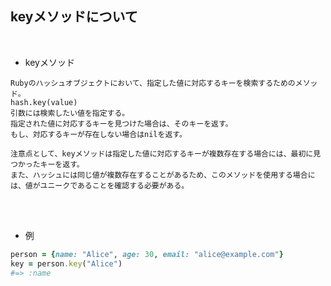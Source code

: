 ## keyメソッドについて 
<br>

- keyメソッド  
```
Rubyのハッシュオブジェクトにおいて、指定した値に対応するキーを検索するためのメソッド。
hash.key(value)
引数には検索したい値を指定する。
指定された値に対応するキーを見つけた場合は、そのキーを返す。
もし、対応するキーが存在しない場合はnilを返す。

注意点として、keyメソッドは指定した値に対応するキーが複数存在する場合には、最初に見つかったキーを返す。
また、ハッシュには同じ値が複数存在することがあるため、このメソッドを使用する場合には、値がユニークであることを確認する必要がある。
```
<br>
<br>

- 例  
```rb
person = {name: "Alice", age: 30, email: "alice@example.com"}
key = person.key("Alice")    
#=> :name
```